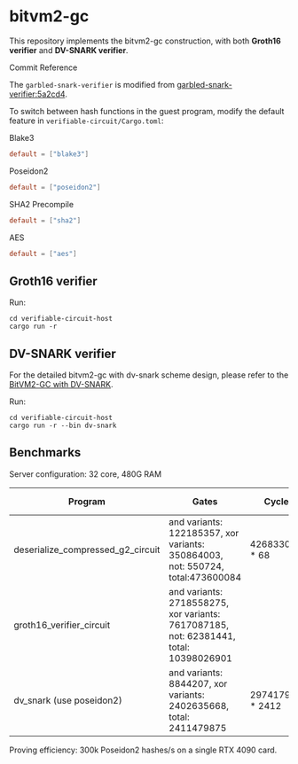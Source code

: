 # bitvm2-gc

This repository implements the bitvm2-gc construction, with both **Groth16 verifier** and **DV-SNARK
verifier**.

Commit Reference

The `garbled-snark-verifier` is modified
from [garbled-snark-verifier:5a2cd4](https://github.com/BitVM/garbled-snark-verifier/commit/5a2cd4dc6cb19e37adb1b3ab94414e01d1e8b338).

To switch between hash functions in the guest program, modify the default feature in `verifiable-circuit/Cargo.toml`:

Blake3

```toml
default = ["blake3"]
```

Poseidon2

```toml
default = ["poseidon2"]
```

SHA2 Precompile

```toml
default = ["sha2"]
```

AES

```toml
default = ["aes"]
```

## Groth16 verifier

Run:

```shell
cd verifiable-circuit-host
cargo run -r
```

## DV-SNARK verifier

For the detailed bitvm2-gc with dv-snark scheme design, please refer to
the [BitVM2-GC with DV-SNARK](https://hackmd.io/@goatresearch/HkLx3FYigg).

Run:

```shell
cd verifiable-circuit-host
cargo run -r --bin dv-snark
```

## Benchmarks

Server configuration: 32 core, 480G RAM

| Program                           | Gates                                                                                 | Cycles           | Peak memory | Garbling(s) | Spliting(s)       | Single Execution(s) |
|-----------------------------------|---------------------------------------------------------------------------------------|------------------|-------------|-------------|-------------------|---------------------|
| deserialize_compressed_g2_circuit | and variants: 122185357, xor variants: 350864003, not: 550724, total:473600084        | 4268330910 * 68  | 51G         | 33s         | 480M/(IOPS) = 188 | 178                 |
| groth16_verifier_circuit          | and variants: 2718558275, xor variants: 7617087185, not: 62381441, total: 10398026901 |                  |             |             |                   |
| dv_snark (use poseidon2)          | and variants: 8844207, xor variants: 2402635668, total: 2411479875                    | 297417996 * 2412 | 292G        | 76s         |                   |

Proving efficiency:  300k Poseidon2 hashes/s on a single RTX 4090 card.
